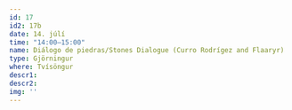 ```yaml
---
id: 17
id2: 17b
date: 14. júlí
time: "14:00–15:00"
name: Diálogo de piedras/Stones Dialogue (Curro Rodrígez and Flaaryr)
type: Gjörningur
where: Tvísöngur
descr1: 
descr2: 
img: ''
---
```

